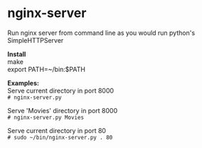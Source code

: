 nginx-server
============

Run nginx server from command line as you would run python's SimpleHTTPServer

**Install**  
make  
export PATH=~/bin:$PATH


**Examples:**  
Serve current directory in port 8000  
`# nginx-server.py`

Serve 'Movies' directory in port 8000  
`# nginx-server.py Movies`

Serve current directory in port 80  
`# sudo ~/bin/nginx-server.py . 80`

